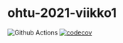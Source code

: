 # ohtu-2021-viikko1
![Github Actions](https://github.com/tsa-dom/ohtu-2021-viikko1/workflows/Java%20CI%20with%20Gradle/badge.svg)
[![codecov](https://codecov.io/gh/tsa-dom/ohtu-2021-viikko1/branch/main/graph/badge.svg?token=LTE52ZMYHL)](https://codecov.io/gh/tsa-dom/ohtu-2021-viikko1)
